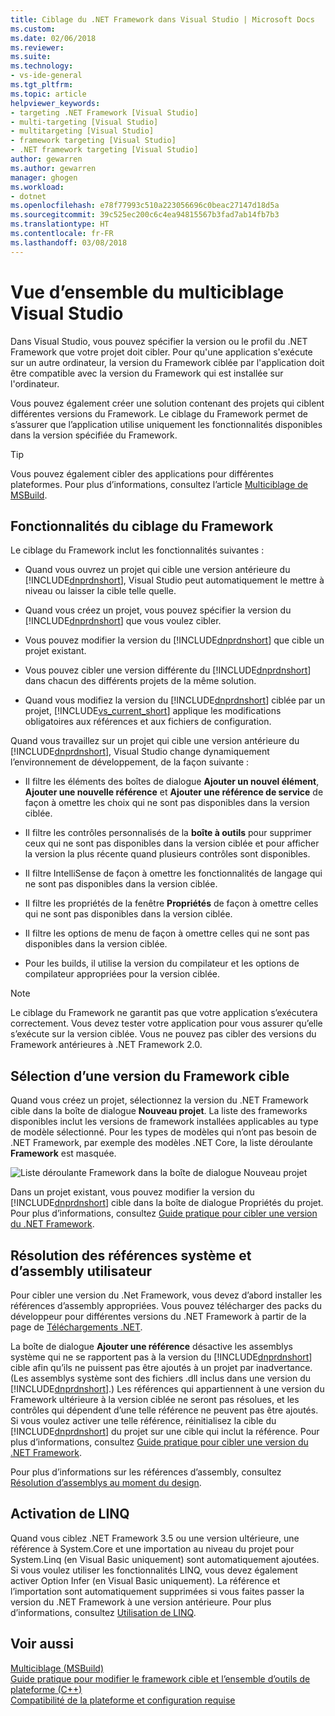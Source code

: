 ```yaml
---
title: Ciblage du .NET Framework dans Visual Studio | Microsoft Docs
ms.custom: 
ms.date: 02/06/2018
ms.reviewer: 
ms.suite: 
ms.technology:
- vs-ide-general
ms.tgt_pltfrm: 
ms.topic: article
helpviewer_keywords:
- targeting .NET Framework [Visual Studio]
- multi-targeting [Visual Studio]
- multitargeting [Visual Studio]
- framework targeting [Visual Studio]
- .NET framework targeting [Visual Studio]
author: gewarren
ms.author: gewarren
manager: ghogen
ms.workload:
- dotnet
ms.openlocfilehash: e78f77993c510a223056696c0beac27147d18d5a
ms.sourcegitcommit: 39c525ec200c6c4ea94815567b3fad7ab14fb7b3
ms.translationtype: HT
ms.contentlocale: fr-FR
ms.lasthandoff: 03/08/2018
---
```

# <a name="visual-studio-multi-targeting-overview"></a>Vue d’ensemble du multiciblage Visual Studio

Dans Visual Studio, vous pouvez spécifier la version ou le profil du .NET Framework que votre projet doit cibler. Pour qu'une application s'exécute sur un autre ordinateur, la version du Framework ciblée par l'application doit être compatible avec la version du Framework qui est installée sur l'ordinateur.

Vous pouvez également créer une solution contenant des projets qui ciblent différentes versions du Framework. Le ciblage du Framework permet de s’assurer que l’application utilise uniquement les fonctionnalités disponibles dans la version spécifiée du Framework.

> [!TIP]
> Vous pouvez également cibler des applications pour différentes plateformes. Pour plus d’informations, consultez l’article [Multiciblage de MSBuild](../msbuild/msbuild-multitargeting-overview.md).

## <a name="framework-targeting-features"></a>Fonctionnalités du ciblage du Framework

Le ciblage du Framework inclut les fonctionnalités suivantes :

- Quand vous ouvrez un projet qui cible une version antérieure du [!INCLUDE[dnprdnshort](../code-quality/includes/dnprdnshort_md.md)], Visual Studio peut automatiquement le mettre à niveau ou laisser la cible telle quelle.

- Quand vous créez un projet, vous pouvez spécifier la version du [!INCLUDE[dnprdnshort](../code-quality/includes/dnprdnshort_md.md)] que vous voulez cibler.

- Vous pouvez modifier la version du [!INCLUDE[dnprdnshort](../code-quality/includes/dnprdnshort_md.md)] que cible un projet existant.

- Vous pouvez cibler une version différente du [!INCLUDE[dnprdnshort](../code-quality/includes/dnprdnshort_md.md)] dans chacun des différents projets de la même solution.

- Quand vous modifiez la version du [!INCLUDE[dnprdnshort](../code-quality/includes/dnprdnshort_md.md)] ciblée par un projet, [!INCLUDE[vs_current_short](../code-quality/includes/vs_current_short_md.md)] applique les modifications obligatoires aux références et aux fichiers de configuration.

Quand vous travaillez sur un projet qui cible une version antérieure du [!INCLUDE[dnprdnshort](../code-quality/includes/dnprdnshort_md.md)], Visual Studio change dynamiquement l’environnement de développement, de la façon suivante :

- Il filtre les éléments des boîtes de dialogue **Ajouter un nouvel élément**, **Ajouter une nouvelle référence** et **Ajouter une référence de service** de façon à omettre les choix qui ne sont pas disponibles dans la version ciblée.

- Il filtre les contrôles personnalisés de la **boîte à outils** pour supprimer ceux qui ne sont pas disponibles dans la version ciblée et pour afficher la version la plus récente quand plusieurs contrôles sont disponibles.

- Il filtre IntelliSense de façon à omettre les fonctionnalités de langage qui ne sont pas disponibles dans la version ciblée.

- Il filtre les propriétés de la fenêtre **Propriétés** de façon à omettre celles qui ne sont pas disponibles dans la version ciblée.

- Il filtre les options de menu de façon à omettre celles qui ne sont pas disponibles dans la version ciblée.

- Pour les builds, il utilise la version du compilateur et les options de compilateur appropriées pour la version ciblée.

> [!NOTE]
> Le ciblage du Framework ne garantit pas que votre application s’exécutera correctement. Vous devez tester votre application pour vous assurer qu’elle s’exécute sur la version ciblée. Vous ne pouvez pas cibler des versions du Framework antérieures à .NET Framework 2.0.

## <a name="selecting-a-target-framework-version"></a>Sélection d’une version du Framework cible

Quand vous créez un projet, sélectionnez la version du .NET Framework cible dans la boîte de dialogue **Nouveau projet**. La liste des frameworks disponibles inclut les versions de framework installées applicables au type de modèle sélectionné. Pour les types de modèles qui n’ont pas besoin de .NET Framework, par exemple des modèles .NET Core, la liste déroulante **Framework** est masquée.

![Liste déroulante Framework dans la boîte de dialogue Nouveau projet](media/vside-newproject-framework.png)

Dans un projet existant, vous pouvez modifier la version du [!INCLUDE[dnprdnshort](../code-quality/includes/dnprdnshort_md.md)] cible dans la boîte de dialogue Propriétés du projet. Pour plus d’informations, consultez [Guide pratique pour cibler une version du .NET Framework](../ide/how-to-target-a-version-of-the-dotnet-framework.md).

## <a name="resolving-system-and-user-assembly-references"></a>Résolution des références système et d’assembly utilisateur

Pour cibler une version du .Net Framework, vous devez d’abord installer les références d’assembly appropriées. Vous pouvez télécharger des packs du développeur pour différentes versions du .NET Framework à partir de la page de [Téléchargements .NET](https://www.microsoft.com/net/download/windows).

La boîte de dialogue **Ajouter une référence** désactive les assemblys système qui ne se rapportent pas à la version du [!INCLUDE[dnprdnshort](../code-quality/includes/dnprdnshort_md.md)] cible afin qu’ils ne puissent pas être ajoutés à un projet par inadvertance. (Les assemblys système sont des fichiers .dll inclus dans une version du [!INCLUDE[dnprdnshort](../code-quality/includes/dnprdnshort_md.md)].) Les références qui appartiennent à une version du Framework ultérieure à la version ciblée ne seront pas résolues, et les contrôles qui dépendent d’une telle référence ne peuvent pas être ajoutés. Si vous voulez activer une telle référence, réinitialisez la cible du [!INCLUDE[dnprdnshort](../code-quality/includes/dnprdnshort_md.md)] du projet sur une cible qui inclut la référence.  Pour plus d’informations, consultez [Guide pratique pour cibler une version du .NET Framework](../ide/how-to-target-a-version-of-the-dotnet-framework.md).

Pour plus d’informations sur les références d’assembly, consultez [Résolution d’assemblys au moment du design](../msbuild/resolving-assemblies-at-design-time.md).

## <a name="enabling-linq"></a>Activation de LINQ

Quand vous ciblez .NET Framework 3.5 ou une version ultérieure, une référence à System.Core et une importation au niveau du projet pour System.Linq (en Visual Basic uniquement) sont automatiquement ajoutées. Si vous voulez utiliser les fonctionnalités LINQ, vous devez également activer Option Infer (en Visual Basic uniquement). La référence et l’importation sont automatiquement supprimées si vous faites passer la version du .NET Framework à une version antérieure. Pour plus d’informations, consultez [Utilisation de LINQ](/dotnet/csharp/tutorials/working-with-linq).

## <a name="see-also"></a>Voir aussi

[Multiciblage (MSBuild)](../msbuild/msbuild-multitargeting-overview.md)  
[Guide pratique pour modifier le framework cible et l’ensemble d’outils de plateforme (C++)](/cpp/build/how-to-modify-the-target-framework-and-platform-toolset)  
[Compatibilité de la plateforme et configuration requise](http://www.microsoft.com/visualstudio/eng/products/compatibility)
